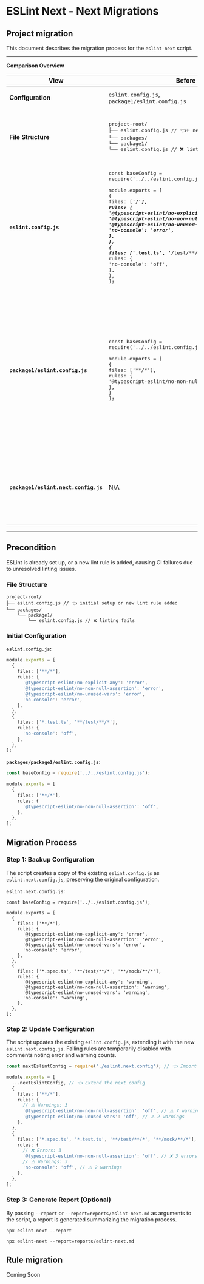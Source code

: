 # ESLint Next - Next Migrations

## Project migration

This document describes the migration process for the `eslint-next` script.

---

**Comparison Overview**

| **View**                             | **Before**                                                                                                                                                                                                                                                                                                                                                                                                                                                                              | **After**                                                                                                                                                                                                                                                                                                                                                                                                                                                                                                                                                                                                                                                                                                                                      |
| ------------------------------------ | --------------------------------------------------------------------------------------------------------------------------------------------------------------------------------------------------------------------------------------------------------------------------------------------------------------------------------------------------------------------------------------------------------------------------------------------------------------------------------------- | ---------------------------------------------------------------------------------------------------------------------------------------------------------------------------------------------------------------------------------------------------------------------------------------------------------------------------------------------------------------------------------------------------------------------------------------------------------------------------------------------------------------------------------------------------------------------------------------------------------------------------------------------------------------------------------------------------------------------------------------------- |
| **Configuration**                    | `eslint.config.js`, <br>`package1/eslint.config.js`                                                                                                                                                                                                                                                                                                                                                                                                                                     | `eslint.config.js`, <br>`package1/eslint.config.js`, <br>`package1/eslint.next.config.js`                                                                                                                                                                                                                                                                                                                                                                                                                                                                                                                                                                                                                                                      |
| **File Structure**                   | <pre lang="javascript">project-root/&#10;├── eslint.config.js // 👈➕ new lint rule added&#10;└── packages/&#10; └── package1/&#10; └── eslint.config.js // ❌ linting fails</pre>                                                                                                                                                                                                                                                                                                      | <pre lang="javascript">project-root/&#10;├── eslint.config.js // 👈➕ new lint rule added&#10;└── packages/&#10; └── package1/&#10; ├── eslint.config.js // ✅ lint passing (failing rules are disabled)&#10; └── eslint.next.config.js // 💾 failing configuration (migration target)</pre>                                                                                                                                                                                                                                                                                                                                                                                                                                                   |
| **`eslint.config.js`**               | <pre lang="javascript">const baseConfig = require('../../eslint.config.js');&#10;&#10;module.exports = [&#10; {&#10; files: ['**/*'],&#10; rules: {&#10; '@typescript-eslint/no-explicit-any': 'error',&#10; '@typescript-eslint/no-non-null-assertion': 'error',&#10; '@typescript-eslint/no-unused-vars': 'error',&#10; 'no-console': 'error',&#10; },&#10; },&#10; {&#10; files: ['*.test.ts', '**/test/**/*'],&#10; rules: {&#10; 'no-console': 'off',&#10; },&#10; },&#10;];</pre> | <pre lang="javascript">// file untouched</pre>                                                                                                                                                                                                                                                                                                                                                                                                                                                                                                                                                                                                                                                                                                 |
| **`package1/eslint.config.js`**      | <pre lang="javascript">const baseConfig = require('../../eslint.config.js');&#10;&#10;module.exports = [&#10; {&#10; files: ['**/*'],&#10; rules: {&#10; '@typescript-eslint/no-non-null-assertion': 'off',&#10; },&#10; }&#10;];</pre>                                                                                                                                                                                                                                                 | <pre lang="javascript">const nextEslintConfig = require('./eslint.next.config'); // 👈 Import the eslint next config&#10;&#10;module.exports = [&#10; ...nextEslintConfig, // 👈 Extend the next config&#10; {&#10; files: ['**/*'],&#10; rules: {&#10; // ⚠️ Warnings: 3&#10; '@typescript-eslint/no-explicit-any': 'off', // ⚠️ 18 warnings&#10; '@typescript-eslint/no-non-null-assertion': 'off', // ⚠️ 7 warnings&#10; '@typescript-eslint/no-unused-vars': 'off', // ⚠️ 2 warnings&#10; },&#10; },&#10; {&#10; files: ['*.test.ts', '**/test/**/*'],&#10; rules: {&#10; // ❌️ Errors: 3&#10; '@typescript-eslint/no-non-null-assertion': 'off', // ❌️ 3 errors&#10; 'no-console': 'off', // ⚠️ 2 warnings&#10; },&#10; },&#10;];</pre> |
| **`package1/eslint.next.config.js`** | N/A                                                                                                                                                                                                                                                                                                                                                                                                                                                                                     | <pre lang="javascript">const baseConfig = require('../../eslint.config.js');&#10;&#10;module.exports = [&#10; {&#10; files: ['**/*'],&#10; rules: {&#10; '@typescript-eslint/no-non-null-assertion': 'off',&#10; },&#10; }&#10;];</pre>                                                                                                                                                                                                                                                                                                                                                                                                                                                                                                        |

---

## Precondition

ESLint is already set up, or a new lint rule is added, causing CI failures due to unresolved linting issues.

### File Structure

```shell
project-root/
├── eslint.config.js // 👈 initial setup or new lint rule added
└── packages/
    └── package1/
        └── eslint.config.js // ❌ linting fails
```

### Initial Configuration

**`eslint.config.js`:**

```ts
module.exports = [
  {
    files: ['**/*'],
    rules: {
      '@typescript-eslint/no-explicit-any': 'error',
      '@typescript-eslint/no-non-null-assertion': 'error',
      '@typescript-eslint/no-unused-vars': 'error',
      'no-console': 'error',
    },
  },
  {
    files: ['*.test.ts', '**/test/**/*'],
    rules: {
      'no-console': 'off',
    },
  },
];
```

**`packages/package1/eslint.config.js`:**

```ts
const baseConfig = require('../../eslint.config.js');

module.exports = [
  {
    files: ['**/*'],
    rules: {
      '@typescript-eslint/no-non-null-assertion': 'off',
    },
  },
];
```

## Migration Process

### Step 1: Backup Configuration

The script creates a copy of the existing `eslint.config.js` as `eslint.next.config.js`, preserving the original configuration.

`eslint.next.config.js`:

```
const baseConfig = require('../../eslint.config.js');

module.exports = [
  {
    files: ['**/*'],
    rules: {
      '@typescript-eslint/no-explicit-any': 'error',
      '@typescript-eslint/no-non-null-assertion': 'error',
      '@typescript-eslint/no-unused-vars': 'error',
      'no-console': 'error',
    },
  },
  {
    files: ['*.spec.ts', '**/test/**/*', '**/mock/**/*'],
    rules: {
      '@typescript-eslint/no-explicit-any': 'warning',
      '@typescript-eslint/no-non-null-assertion': 'warning',
      '@typescript-eslint/no-unused-vars': 'warning',
      'no-console': 'warning',
    },
  },
];
```

### Step 2: Update Configuration

The script updates the existing `eslint.config.js`, extending it with the new `eslint.next.config.js`. Failing rules are temporarily disabled with comments noting error and warning counts.

```ts
const nextEslintConfig = require('./eslint.next.config'); // 👈 Import the eslint next config

module.exports = [
  ...nextEslintConfig, // 👈 Extend the next config
  {
    files: ['**/*'],
    rules: {
      // ⚠️ Warnings: 3
      '@typescript-eslint/no-non-null-assertion': 'off', // ⚠️ 7 warnings
      '@typescript-eslint/no-unused-vars': 'off', // ⚠️ 2 warnings
    },
  },
  {
    files: ['*.spec.ts', '*.test.ts', '**/test/**/*', '**/mock/**/*'],
    rules: {
      // ❌ Errors: 3
      '@typescript-eslint/no-non-null-assertion': 'off', // ❌ 3 errors
      // ⚠️ Warnings: 3
      'no-console': 'off', // ⚠️ 2 warnings
    },
  },
];
```

### Step 3: Generate Report (Optional)

By passing `--report` or `--report=reports/eslint-next.md` as arguments to the script, a report is generated summarizing the migration process.

```shell
npx eslint-next --report
```

```shell
npx eslint-next --report=reports/eslint-next.md
```

## Rule migration

Coming Soon
